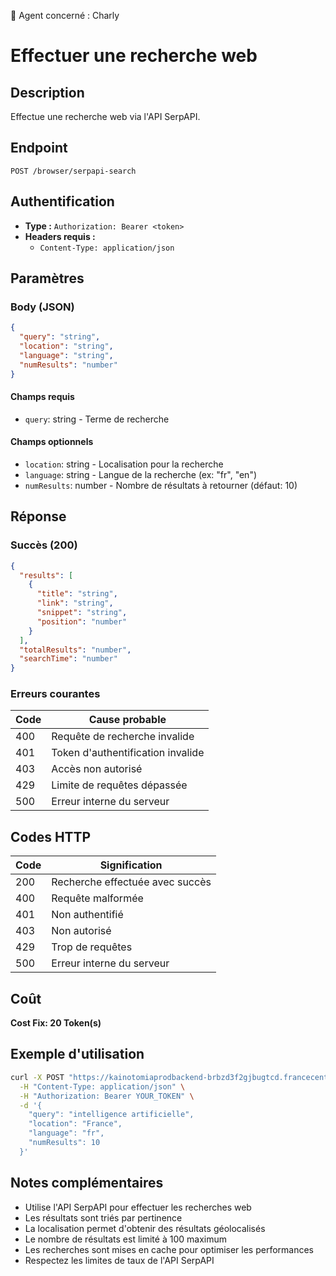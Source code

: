 🧠 Agent concerné : Charly
# Effectuer une recherche web

## Description
Effectue une recherche web via l'API SerpAPI.

## Endpoint
```
POST /browser/serpapi-search
```

## Authentification
- **Type :** `Authorization: Bearer <token>`
- **Headers requis :**
  - `Content-Type: application/json`

## Paramètres

### Body (JSON)
```json
{
  "query": "string",
  "location": "string",
  "language": "string",
  "numResults": "number"
}
```

#### Champs requis
- `query`: string - Terme de recherche

#### Champs optionnels
- `location`: string - Localisation pour la recherche
- `language`: string - Langue de la recherche (ex: "fr", "en")
- `numResults`: number - Nombre de résultats à retourner (défaut: 10)

## Réponse

### Succès (200)
```json
{
  "results": [
    {
      "title": "string",
      "link": "string",
      "snippet": "string",
      "position": "number"
    }
  ],
  "totalResults": "number",
  "searchTime": "number"
}
```

### Erreurs courantes

| Code | Cause probable |
|------|----------------|
| 400 | Requête de recherche invalide |
| 401 | Token d'authentification invalide |
| 403 | Accès non autorisé |
| 429 | Limite de requêtes dépassée |
| 500 | Erreur interne du serveur |

## Codes HTTP

| Code | Signification |
|------|---------------|
| 200 | Recherche effectuée avec succès |
| 400 | Requête malformée |
| 401 | Non authentifié |
| 403 | Non autorisé |
| 429 | Trop de requêtes |
| 500 | Erreur interne du serveur |

## Coût
**Cost Fix: 20 Token(s)**

## Exemple d'utilisation

```bash
curl -X POST "https://kainotomiaprodbackend-brbzd3f2gjbugtcd.francecentral-01.azurewebsites.net/browser/serpapi-search" \
  -H "Content-Type: application/json" \
  -H "Authorization: Bearer YOUR_TOKEN" \
  -d '{
    "query": "intelligence artificielle",
    "location": "France",
    "language": "fr",
    "numResults": 10
  }'
```

## Notes complémentaires
- Utilise l'API SerpAPI pour effectuer les recherches web
- Les résultats sont triés par pertinence
- La localisation permet d'obtenir des résultats géolocalisés
- Le nombre de résultats est limité à 100 maximum
- Les recherches sont mises en cache pour optimiser les performances
- Respectez les limites de taux de l'API SerpAPI 